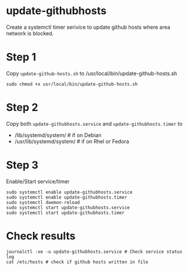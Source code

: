 # update-githubhosts
Create a systemctl timer serivice to update github hosts where area network is blocked.

# Step 1
Copy `update-github-hosts.sh` to /usr/local/bin/update-github-hosts.sh
```shell
sudo chmod +x usr/local/bin/update-github-hosts.sh
```

# Step 2
Copy both `update-githubhosts.service` and `update-githubhosts.timer` to 
- /lib/systemd/system/ # if on Debian
- /usr/lib/systemd/system/ # if on Rhel or Fedora

# Step 3
Enable/Start service/timer
```shell
sudo systemctl enable update-githubhosts.service
sudo systemctl enable update-githubhosts.timer
sudo systemctl daemon-reload
sudo systemctl start update-githubhosts.service
sudo systemctl start update-githubhosts.timer
```
# Check results
```shell
journalctl -xe -u update-githubhosts.service # Check service status log
cat /etc/hosts # check if github hosts written in file
```
